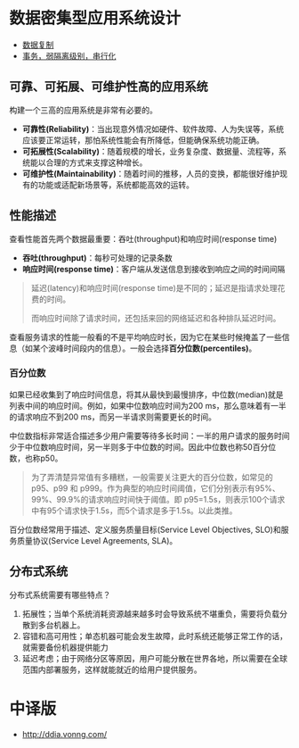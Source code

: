 # 数据密集型应用系统设计

- [数据复制](data-duplication.md)
- [事务，弱隔离级别，串行化](transaction.md)

## 可靠、可拓展、可维护性高的应用系统

构建一个三高的应用系统是非常有必要的。

- **可靠性(Reliability)**：当出现意外情况如硬件、软件故障、人为失误等，系统应该要正常运转，那怕系统性能会有所降低，但能确保系统功能正确。
- **可拓展性(Scalability)**：随着规模的增长，业务复杂度、数据量、流程等，系统能以合理的方式来支撑这种增长。
- **可维护性(Maintainability)**：随着时间的推移，人员的变换，都能很好维护现有的功能或适配新场景等，系统都能高效的运转。

## 性能描述

查看性能首先两个数据最重要：吞吐(throughput)和响应时间(response time)

- **吞吐(throughput)**：每秒可处理的记录条数
- **响应时间(response time)**：客户端从发送信息到接收到响应之间的时间间隔

> 延迟(latency)和响应时间(response time)是不同的；延迟是指请求处理花费的时间。
>
> 而响应时间除了请求时间，还包括来回的网络延迟和各种排队延迟时间。

查看服务请求的性能一般看的不是平均响应时长，因为它在某些时候掩盖了一些信息（如某个波峰时间段内的信息）。一般会选择**百分位数(percentiles)**。

### 百分位数

如果已经收集到了响应时间信息，将其从最快到最慢排序，中位数(median)就是列表中间的响应时间。例如，如果中位数响应时间为200 ms，那么意味着有一半的请求响应不到200 ms，而另一半请求则需要更长的时间。

中位数指标非常适合描述多少用户需要等待多长时间：一半的用户请求的服务时间少于中位数响应时间，另一半则多于中位数的时间。因此中位数也称50百分位数，也称p50。

> 为了弄清楚异常值有多糟糕，一般需要关注更大的百分位数，如常见的 p95、p99 和 p999。作为典型的响应时间阈值，它们分别表示有95%、99%、99.9%的请求响应时间快于阈值。即 p95=1.5s，则表示100个请求中有95个请求快于1.5s，而5个请求是多于1.5s。以此类推。

百分位数经常用于描述、定义服务质量目标(Service Level Objectives, SLO)和服务质量协议(Service Level Agreements, SLA)。

## 分布式系统

分布式系统需要有哪些特点？

1. 拓展性；当单个系统消耗资源越来越多时会导致系统不堪重负，需要将负载分散到多台机器上。
2. 容错和高可用性；单态机器可能会发生故障，此时系统还能够正常工作的话，就需要备份机器提供能力
3. 延迟考虑；由于网络分区等原因，用户可能分散在世界各地，所以需要在全球范围内部署服务，这样就能就近的给用户提供服务。

# 中译版

- http://ddia.vonng.com/

